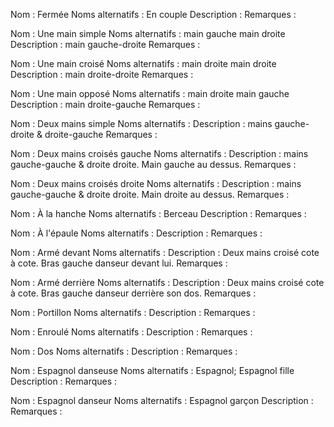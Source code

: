 Nom : Fermée
Noms alternatifs : En couple
Description :
Remarques :

Nom : Une main simple
Noms alternatifs : main gauche main droite
Description : main gauche-droite
Remarques : 

Nom : Une main croisé
Noms alternatifs : main droite main droite
Description : main droite-droite
Remarques : 

Nom : Une main opposé
Noms alternatifs : main droite main gauche
Description : main droite-gauche
Remarques : 

Nom : Deux mains simple
Noms alternatifs : 
Description : mains gauche-droite & droite-gauche
Remarques : 

Nom : Deux mains croisés gauche
Noms alternatifs : 
Description : mains gauche-gauche & droite droite. Main gauche au dessus.
Remarques : 

Nom : Deux mains croisés droite
Noms alternatifs : 
Description : mains gauche-gauche & droite droite. Main droite au dessus.
Remarques : 

Nom : À la hanche
Noms alternatifs : Berceau 
Description :
Remarques : 

Nom : À l'épaule
Noms alternatifs : 
Description :
Remarques : 

Nom : Armé devant
Noms alternatifs : 
Description : Deux mains croisé cote à cote. Bras gauche danseur devant lui.
Remarques : 

Nom : Armé derrière
Noms alternatifs : 
Description : Deux mains croisé cote à cote. Bras gauche danseur derrière son dos.
Remarques : 

Nom : Portillon
Noms alternatifs : 
Description :
Remarques : 

Nom : Enroulé
Noms alternatifs : 
Description :
Remarques : 

Nom : Dos
Noms alternatifs : 
Description :
Remarques : 

Nom : Espagnol danseuse
Noms alternatifs : Espagnol; Espagnol fille
Description :
Remarques : 

Nom : Espagnol danseur
Noms alternatifs : Espagnol garçon
Description :
Remarques : 

